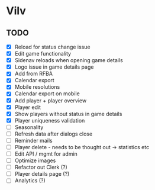 # Vilv

## TODO
- [x] Reload for status change issue
- [x] Edit game functionality
- [x] Sidenav reloads when opening game details
- [x] Logo issue in game details page
- [x] Add from RFBA
- [x] Calendar export
- [x] Mobile resolutions
- [x] Calendar export on mobile
- [x] Add player + player overview
- [x] Player edit
- [x] Show players without status in game details
- [x] Player uniqueness validation
- [ ] Seasonality
- [ ] Refresh data after dialogs close
- [ ] Reminder mails
- [ ] Player delete - needs to be thought out -> statistics etc
- [ ] Edit API / mgmt for admin
- [ ] Optimize images
- [ ] Refactor out Clerk (?)
- [ ] Player details page (?)
- [ ] Analytics (?)